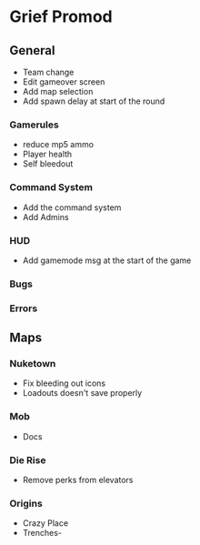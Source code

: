 # Grief Promod


## General

- Team change
- Edit gameover screen
- Add map selection
- Add spawn delay at start of the round

### Gamerules

- reduce mp5 ammo
- Player health
- Self bleedout

### Command System

- Add the command system
- Add Admins

### HUD

- Add gamemode msg at the start of the game

### Bugs

### Errors





## Maps

### Nuketown

- Fix bleeding out icons
- Loadouts doesn't save properly

### Mob

- Docs

### Die Rise

- Remove perks from elevators

### Origins

- Crazy Place
- Trenches-